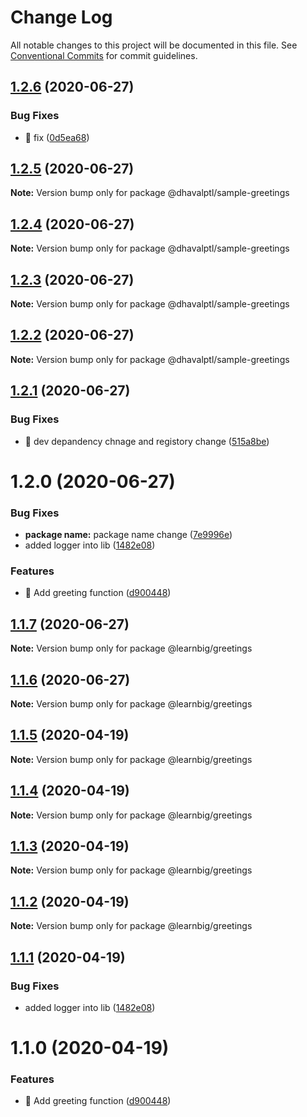 # Change Log

All notable changes to this project will be documented in this file.
See [Conventional Commits](https://conventionalcommits.org) for commit guidelines.

## [1.2.6](https://github.com/dhavalptl/learnbig/compare/@dhavalptl/sample-greetings@1.2.5...@dhavalptl/sample-greetings@1.2.6) (2020-06-27)


### Bug Fixes

* 🐛 fix ([0d5ea68](https://github.com/dhavalptl/learnbig/commit/0d5ea680ebd0c7c4236e87493ea85b4ec257bbf6))





## [1.2.5](https://github.com/dhavalptl/learnbig/compare/@dhavalptl/sample-greetings@1.2.4...@dhavalptl/sample-greetings@1.2.5) (2020-06-27)

**Note:** Version bump only for package @dhavalptl/sample-greetings





## [1.2.4](https://github.com/dhavalptl/learnbig/compare/@dhavalptl/sample-greetings@1.2.3...@dhavalptl/sample-greetings@1.2.4) (2020-06-27)

**Note:** Version bump only for package @dhavalptl/sample-greetings





## [1.2.3](https://github.com/dhavalptl/learnbig/compare/@dhavalptl/sample-greetings@1.2.2...@dhavalptl/sample-greetings@1.2.3) (2020-06-27)

**Note:** Version bump only for package @dhavalptl/sample-greetings





## [1.2.2](https://github.com/dhavalptl/learnbig/compare/@dhavalptl/sample-greetings@1.2.1...@dhavalptl/sample-greetings@1.2.2) (2020-06-27)

**Note:** Version bump only for package @dhavalptl/sample-greetings





## [1.2.1](https://github.com/dhavalptl/learnbig/compare/@dhavalptl/sample-greetings@1.2.0...@dhavalptl/sample-greetings@1.2.1) (2020-06-27)


### Bug Fixes

* 🐛 dev depandency chnage and registory change ([515a8be](https://github.com/dhavalptl/learnbig/commit/515a8be5965011d12d22a6b54d222b372dca9d32))






# 1.2.0 (2020-06-27)


### Bug Fixes

* **package name:** package name change ([7e9996e](https://github.com/dhavalptl/learnbig/commit/7e9996e8eb9097c550ed0bf8ef2264f48bcb94a7))
* added logger into lib ([1482e08](https://github.com/dhavalptl/learnbig/commit/1482e086090fd61639cbecf630907884625e3ca5))


### Features

* 🎸 Add greeting function ([d900448](https://github.com/dhavalptl/learnbig/commit/d9004486a75d05878ad051f1e0d3896901574307))





## [1.1.7](https://github.com/dhavalptl/learnbig/compare/@learnbig/greetings@1.1.6...@learnbig/greetings@1.1.7) (2020-06-27)

**Note:** Version bump only for package @learnbig/greetings





## [1.1.6](https://github.com/dhavalptl/learnbig/compare/@learnbig/greetings@1.1.5...@learnbig/greetings@1.1.6) (2020-06-27)

**Note:** Version bump only for package @learnbig/greetings





## [1.1.5](https://github.com/dhavalptl/learnbig/compare/@learnbig/greetings@1.1.4...@learnbig/greetings@1.1.5) (2020-04-19)

**Note:** Version bump only for package @learnbig/greetings





## [1.1.4](https://github.com/dhavalptl/learnbig/compare/@learnbig/greetings@1.1.3...@learnbig/greetings@1.1.4) (2020-04-19)

**Note:** Version bump only for package @learnbig/greetings





## [1.1.3](https://github.com/dhavalptl/learnbig/compare/@learnbig/greetings@1.1.2...@learnbig/greetings@1.1.3) (2020-04-19)

**Note:** Version bump only for package @learnbig/greetings





## [1.1.2](https://github.com/dhavalptl/learnbig/compare/@learnbig/greetings@1.1.1...@learnbig/greetings@1.1.2) (2020-04-19)

**Note:** Version bump only for package @learnbig/greetings





## [1.1.1](https://github.com/dhavalptl/learnbig/compare/@learnbig/greetings@1.1.0...@learnbig/greetings@1.1.1) (2020-04-19)


### Bug Fixes

* added logger into lib ([1482e08](https://github.com/dhavalptl/learnbig/commit/1482e086090fd61639cbecf630907884625e3ca5))





# 1.1.0 (2020-04-19)


### Features

* 🎸 Add greeting function ([d900448](https://github.com/dhavalptl/learnbig/commit/d9004486a75d05878ad051f1e0d3896901574307))
